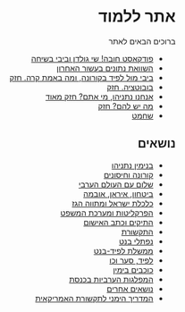 <div dir="rtl" markdown="1">

# אתר ללמוד

ברוכים הבאים לאתר

* [פודקאסט חובה! שי גולדן וביבי בשיחה](https://www.youtube.com/watch?v=_bJy9XLzXvM)
* [השוואת נתונים בעשור האחרון](https://imgur.com/PcMt3Br)
* [ביבי מול לפיד בקורונה, ומה באמת קרה. חזק](https://www.youtube.com/watch?v=7WkdiQLiNdk)
* [בובוטציה. חזק](https://youtu.be/EzFrkdT8-Ic)
* [אנחנו נתניהו, מי אתם? חזק מאוד](https://twitter.com/yotambarnoy/status/1373636082747768837?s=20)
* [מה יש להם? חזק](https://youtu.be/DGaEOUj5F3U)
* [שחמט](https://youtu.be/YJkcn2fKslg)

## נושאים

* [בנימין נתניהו](content/bibi.md)
* [קורונה וחיסונים](content/health.md)
* [שלום עם העולם הערבי](content/arab_world.md)
* [ביטחון, איראן, אובמה](content/security.md)
* [כלכלת ישראל ומתווה הגז](content/economy.md)
* [הפרקליטות ומערכת המשפט](content/justice.md)
* [התיקים וכתב האישום](content/cases.md)
* [התקשורת](content/the_media.md)
* [נפתלי בנט](content/bennett.md)
* [ממשלת לפיד-בנט](content/left_govt.md)
* [לפיד, סער וכו](content/opponents.md)
* [כוכבים בימין](content/right_stars.md)
* [המפלגות הערביות בכנסת](content/knesset_arabs.md)
* [נושאים אחרים](content/other.md)
* [המדריך הימני לתקשורת האמריקאית](content/us_media.md)
</div>
